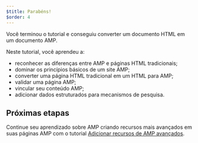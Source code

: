 ```yaml
---
$title: Parabéns!
$order: 4
---
```


Você terminou o tutorial e conseguiu converter um documento HTML em um documento AMP.

Neste tutorial, você aprendeu a:

- reconhecer as diferenças entre AMP e páginas HTML tradicionais;
- dominar os princípios básicos de um site AMP;
- converter uma página HTML tradicional em um HTML para AMP;
- validar uma página AMP;
- vincular seu conteúdo AMP;
- adicionar dados estruturados para mecanismos de pesquisa.


## Próximas etapas

Continue seu aprendizado sobre AMP criando recursos mais avançados em suas páginas AMP com o tutorial [Adicionar recursos de AMP avançados](/pt_br/docs/fundamentals/add_advanced.html).